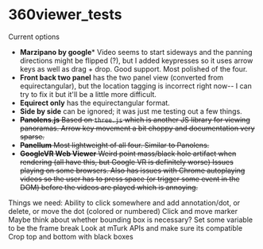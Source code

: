 # 360viewer_tests

Current options
* __Marzipano by google__* Video seems to start sideways and the panning directions might be flipped (?), but I added keypresses so it uses arrow keys as well as drag + drop. Good support. Most polished of the four.   
* __Front back two panel__ has the two panel view (converted from equirectangular), but the location tagging is incorrect right now-- I can try to fix it but it'll be a little more difficult.
* __Equirect only__ has the equirectangular format.
* __Side by side__ can be ignored; it was just me testing out a few things.
* ~~__Panolens.js__ Based on `three.js` which is another JS library for viewing panoramas. Arrow key movement a bit choppy and documentation very sparse.~~   
* ~~__Panellum__ Most lightweight of all four. Similar to Panolens.~~
* ~~__GoogleVR Web Viewer__ Weird point mass/black hole artifact when rendering (all have this, but Google VR is definitely worse) Issues playing on some browsers. Also has issues with Chrome autoplaying videos so the user has to press space (or trigger some event in the DOM) before the videos are played which is annoying.~~


Things we need: 
Ability to click somewhere and add annotation/dot, or delete, or move the dot (colored or numbered) 
Click and move marker 
Maybe think about whether bounding box is necessary?
Set some variable to be the frame break 
Look at mTurk APIs and make sure its compatible 
Crop top and bottom with black boxes 

